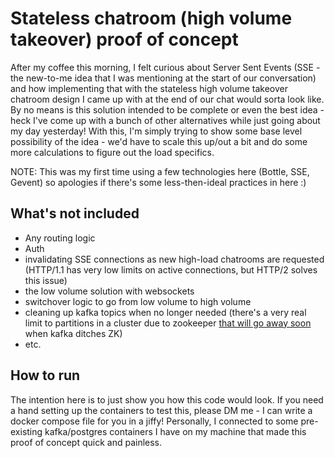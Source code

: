 # Stateless chatroom (high volume takeover) proof of concept

After my coffee this morning, I felt curious about Server Sent Events (SSE - the new-to-me idea that I was mentioning at the start of our conversation)
 and how implementing that with the stateless high volume takeover chatroom design I came up with at the end of our chat would sorta look like. 
By no means is this solution intended to be complete or even the best idea - heck I've come up with a bunch of other alternatives while just going about my day yesterday!
With this, I'm simply trying to show some base level possibility of the idea - we'd have to scale this up/out a bit and do some more calculations to figure out the load specifics.

NOTE: This was my first time using a few technologies here (Bottle, SSE, Gevent) so apologies if there's some less-then-ideal practices in here :)


## What's not included
- Any routing logic
- Auth
- invalidating SSE connections as new high-load chatrooms are requested (HTTP/1.1 has very low limits on active connections, but HTTP/2 solves this issue)
- the low volume solution with websockets
- switchover logic to go from low volume to high volume
- cleaning up kafka topics when no longer needed (there's a very real limit to partitions in a cluster due to zookeeper [that will go away soon](https://www.confluent.io/blog/kafka-without-zookeeper-a-sneak-peek/#scaling-up) when kafka ditches ZK)
- etc.


## How to run
The intention here is to just show you how this code would look. If you need a hand setting up the containers to test this, please DM me - I can write a docker compose file for you in a jiffy!  Personally, I connected to some pre-existing kafka/postgres containers I have on my machine that made this proof of concept quick and painless.
